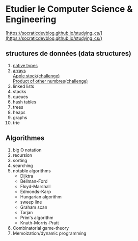 # Etudier le Computer Science & Engineering  
[https://socraticdevblog.github.io/studying_cs/](https://socraticdevblog.github.io/studying_cs/)

## structures de données (data structures)

1. [native types](datastructures/native_types.md)
2. [arrays](datastructures/arrays.md)  
     [Apple stock(challenge)](datastructures/problems/array_apple_stock.py)  
    [Product of other numbres(challenge)](datastructures/problems/array_product_of_numbers.py)  
3. linked lists
4. stacks
5. queues
6. hash tables
7. trees
8. heaps
9. graphs
10. trie

## Algorithmes

1. big O notation
2. recursion
3. sorting
4. searching
5. notable algorithms
    - Dijktra
    - Bellman-Ford
    - Floyd-Marshall
    - Edmonds-Karp
    - Hungarian algorithm
    - sweep line
    - Graham scan
    - Tarjan
    - Prim's algorithm
    - Knuth-Morris-Pratt
6. Combinatorial game-theory
7. Memoization/dynamic programming
